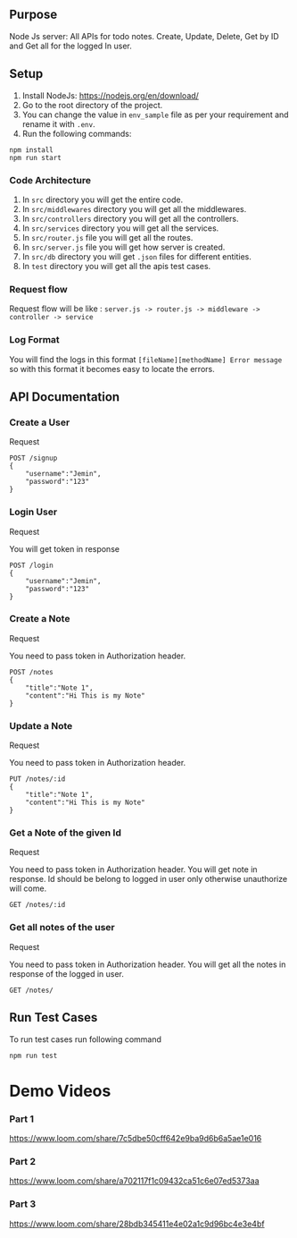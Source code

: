 ## Purpose
Node Js server: All APIs for todo notes. Create, Update, Delete, Get by ID and Get all for the logged In user.

## Setup
1. Install NodeJs: https://nodejs.org/en/download/
2. Go to the root directory of the project.
3. You can change the value in `env_sample` file as per your requirement and rename it with `.env`.
4. Run the following commands:
```
npm install
npm run start
```

### Code Architecture

1. In `src` directory you will get the entire code.
2. In `src/middlewares` directory you will get all the middlewares.
3. In `src/controllers` directory you will get all the controllers.
4. In `src/services` directory you will get all the services. 
5. In `src/router.js` file you will get all the routes.
6. In `src/server.js` file you will get how server is created.
7. In `src/db` directory you will get `.json` files for different entities.
8. In `test` directory you will get all the apis test cases. 

### Request flow
Request flow will be like : `server.js -> router.js -> middleware -> controller -> service`

### Log Format
You will find the logs in this format `[fileName][methodName] Error message` so with this format it becomes easy to locate the errors.
## API Documentation
### Create a User

Request
```
POST /signup
{
    "username":"Jemin",
    "password":"123"
}
```
### Login User
Request

You will get token in response
```
POST /login
{
    "username":"Jemin",
    "password":"123"
}
```

### Create a Note
Request

You need to pass token in Authorization header.
```
POST /notes
{
    "title":"Note 1",
    "content":"Hi This is my Note"
}
```
### Update a Note
Request

You need to pass token in Authorization header.
```
PUT /notes/:id
{
    "title":"Note 1",
    "content":"Hi This is my Note"
}
```
### Get a Note of the given Id
Request

You need to pass token in Authorization header.
You will get note in response. Id should be belong to logged in user only otherwise unauthorize will come.
```
GET /notes/:id
```
### Get all notes of the user

Request

You need to pass token in Authorization header.
You will get all the notes in response of the logged in user.
```
GET /notes/
```

## Run Test Cases

To run test cases run following command
```
npm run test
```

# Demo Videos
### Part 1
https://www.loom.com/share/7c5dbe50cff642e9ba9d6b6a5ae1e016

### Part 2
https://www.loom.com/share/a702117f1c09432ca51c6e07ed5373aa

### Part 3
https://www.loom.com/share/28bdb345411e4e02a1c9d96bc4e3e4bf

